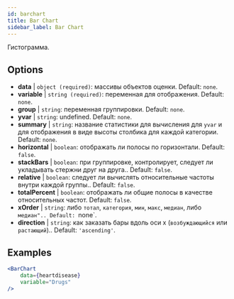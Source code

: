 ```yaml
---
id: barchart
title: Bar Chart
sidebar_label: Bar Chart
---
```


Гистограмма.

## Options

* __data__ | `object (required)`: массивы объектов оценки. Default: `none`.
* __variable__ | `string (required)`: переменная для отображения. Default: `none`.
* __group__ | `string`: переменная группировки. Default: `none`.
* __yvar__ | `string`: undefined. Default: `none`.
* __summary__ | `string`: название статистики для вычисления для `yvar` и для отображения в виде высоты столбика для каждой категории. Default: `none`.
* __horizontal__ | `boolean`: отображать ли полосы по горизонтали. Default: `false`.
* __stackBars__ | `boolean`: при группировке, контролирует, следует ли укладывать стержни друг на друга.. Default: `false`.
* __relative__ | `boolean`: следует ли вычислять относительные частоты внутри каждой группы.. Default: `false`.
* __totalPercent__ | `boolean`: отображать ли общие полосы в качестве относительных частот. Default: `false`.
* __xOrder__ | `string`: либо `тотал`, `категория`, `мин`, `макс`, `медиан`, либо `медиан".. Default: `none`.
* __direction__ | `string`: как заказать бары вдоль оси x (`возбуждающийся` или `растающий`).. Default: `'ascending'`.


## Examples

```jsx live
<BarChart 
    data={heartdisease} 
    variable="Drugs"
/>
```

